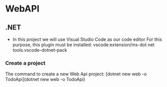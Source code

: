 # WebAPI

## .NET
* In this project we will use Visual Studio Code as our code editor
For this purpose, this plugin must be installed:
vscode:extension/ms-dot net tools.vscode-dotnet-pack

### Create a project
The command to create a new Web Api project:
[dotnet new web -o TodoApi](dotnet new web -o TodoApi)


